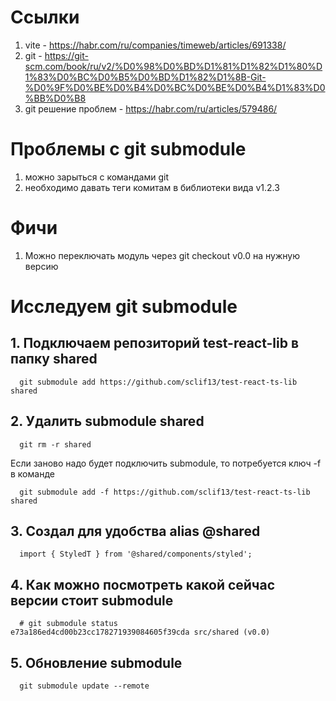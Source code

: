 # Ссылки
1. vite - https://habr.com/ru/companies/timeweb/articles/691338/
2. git - https://git-scm.com/book/ru/v2/%D0%98%D0%BD%D1%81%D1%82%D1%80%D1%83%D0%BC%D0%B5%D0%BD%D1%82%D1%8B-Git-%D0%9F%D0%BE%D0%B4%D0%BC%D0%BE%D0%B4%D1%83%D0%BB%D0%B8
3. git решение проблем - https://habr.com/ru/articles/579486/


# Проблемы с git submodule
1. можно зарыться с командами git
2. необходимо давать теги комитам в библиотеки вида v1.2.3

# Фичи
1. Можно переключать модуль через git checkout v0.0 на нужную версию


# Исследуем git submodule

## 1. Подключаем репозиторий test-react-lib в папку shared

```
  git submodule add https://github.com/sclif13/test-react-ts-lib shared
```

## 2. Удалить submodule shared

```
  git rm -r shared
```
Если заново надо будет подключить submodule, то потребуется ключ -f в команде
```
  git submodule add -f https://github.com/sclif13/test-react-ts-lib shared
```

## 3. Создал для удобства alias @shared

```
  import { StyledT } from '@shared/components/styled';
```

## 4. Как можно посмотреть какой сейчас версии стоит submodule

```
  # git submodule status
e73a186ed4cd00b23cc178271939084605f39cda src/shared (v0.0)

```

## 5. Обновление submodule

```
  git submodule update --remote
```